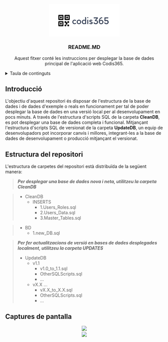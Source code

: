 <!-- LOGO DEL PROJECTE -->
<br />
<div align="center">
  <img src="images/logo.jpg" style="display: block;  margin-left: auto;  margin-right: auto;  width: 45%;">
  <h3 align="center">README.MD</h3>

  <p align="center">
    Aquest fitxer conté les instruccions per desplegar la base de dades principal de l'aplicació web Codis365.
    <br />
  </p>
</div>

<!-- TAULA DE CONTINGUTS -->
<details>
  <summary>Taula de continguts</summary>
  <ol>
    <li><a href="#introduccio">Introducció</a></li>
    <li><a href="#estructura">Estructura del repositori</a></li>
    <li><a href="#captures">Captures de pantalla</a></li>
  </ol>
</details>

<!-- INTRODUCCIÓ -->
## Introducció
<div id="introduccio"></div>

L'objectiu d'aquest repositori és disposar de l'estructura de la base de dades i de dades d'exemple o reals en funcionament per tal de poder desplegar la base de dades en una versió local per al desenvolupament en pocs minuts. A través de l'estructura d'scripts SQL de la carpeta **CleanDB**, es pot desplegar una base de dades completa i funcional. Mitjançant l'estructura d'scripts SQL de versionat de la carpeta **UpdateDB**, un equip de desenvolupadors pot incorporar canvis i millores, integrant-les a la base de dades de desenvolupament o producció mitjançant el versionat.

<!-- ESTRUCTURA -->
## Estructura del repositori
<div id="estructura"></div>

L'estructura de carpetes del repositori està distribuïda de la següent manera:

> ***Per desplegar una base de dades nova i neta, utilitzeu la carpeta CleanDB***

> - CleanDB
>    - INSERTS
>        - 1.Users_Roles.sql
>        - 2.Users_Data.sql
>        - 3.Master_Tables.sql

> - BD
>     - 1.new_DB.sql

> ***Per fer actualitzacions de versió en bases de dades desplegades localment, utilitzeu la carpeta UPDATES***
> - UpdateDB
>     - v1.1
>         - v1.0_to_1.1.sql
>         - OtherSQLScripts.sql
>         - ...
>     - vX.X ...
>         - vX.X_to_X.X.sql
>         - OtherSQLScripts.sql
>         - ...

<!-- CAPTURES DE PANTALLA -->
## Captures de pantalla
<div id="captures"></div>

<div id="block" align="center">
    <div class="inline-block" style="display: inline-block; width: 30%">
        <img src="images/SQLServer-1.png">
    </div>
    <br>
    <div class="inline-block" style="display: inline-block; width: 30%">
        <img src="images/SQLServer-2.png">
    </div>
    <br>
</div>
